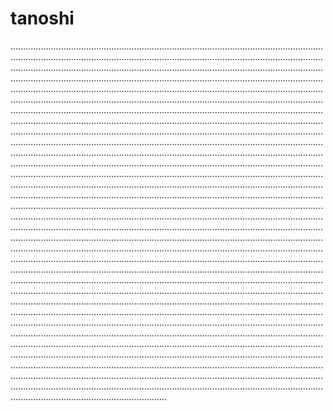 # tanoshi

..........................................................................................................................................................................................................................................................................................................................................................................................................................................................................................................................................................................................................................................................................................................................................................................................................................................................................................................................................................................................................................................................................................................................................................................................................................................................................................................................................................................................................................................................................................................................................................................................................................................................................................................................................................................................................................................................................................................................................................................................................................................................................................................................................................................................................................................................................................................................................................................................................................................................................................................................................................................................................................................................................................................................................................................................................................................................................................................................................................................................................................................................................................................................................................................................................................................................................................................................................................................................................................................................................................................................................................................................................................................................................................................................................................................................................................................................................................................................................................................................................................................................................................................................................................................................................................................................................................................................